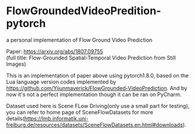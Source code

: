 # FlowGroundedVideoPredition-pytorch
a personal implementation of Flow Ground Video Prediction

Paper: https://arxiv.org/abs/1807.09755  
(full title: Flow-Grounded Spatial-Temporal Video Prediction from Still Images)

This is an implementation of paper above using pytorch1.8.0,  based on the Lua language version codes implemented by https://github.com/Yijunmaverick/FlowGrounded-VideoPrediction. And by now it's not a perfect implementation though it can be ran on PyCharm.

Dataset used here is Scene FLow Driving(only use a small part for testing), you can refer to home page of SceneFlowDatasets for more details(https://lmb.informatik.uni-freiburg.de/resources/datasets/SceneFlowDatasets.en.html#downloads).
